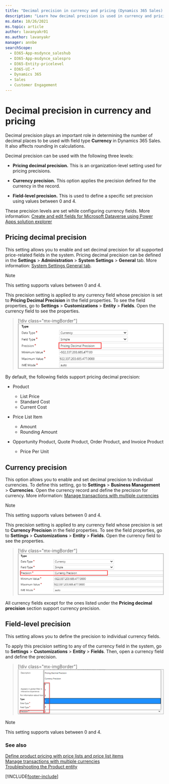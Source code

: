 ```yaml
---
title: "Decimal precision in currency and pricing (Dynamics 365 Sales) | MicrosoftDocs"
description: "Learn how decimal precision is used in currency and pricing in Dynamics 365 Sales."
ms.date: 10/26/2021
ms.topic: article
author: lavanyakr01
ms.author: lavanyakr
manager: annbe
searchScope: 
  - D365-App-msdynce_saleshub
  - D365-App-msdynce_salespro
  - D365-Entity-pricelevel
  - D365-UI-*
  - Dynamics 365
  - Sales
  - Customer Engagement
---
```

# Decimal precision in currency and pricing 



Decimal precision plays an important role in determining the number of decimal places to be used with field type **Currency** in Dynamics 365 Sales. It also affects rounding in calculations.

Decimal precision can be used with the following three levels:

- **Pricing decimal precision.** This is an organization-level setting used for pricing precisions.

- **Currency precision.** This option applies the precision defined for the currency in the record.

- **Field-level precision.** This is used to define a specific set precision using values between 0 and 4.


These precision levels are set while configuring currency fields. More information: [Create and edit fields for Microsoft Dataverse using Power Apps solution explorer](/powerapps/maker/common-data-service/create-edit-field-solution-explorer)

## Pricing decimal precision 

This setting allows you to enable and set decimal precision for all supported price-related fields in the system. Pricing decimal precision can be defined in the **Settings** &gt; **Administration** &gt; **System Settings** &gt; **General** tab. More information: [System Settings General tab](/power-platform/admin/system-settings-dialog-box-general-tab).

> [!NOTE]
> This setting supports values between 0 and 4.

This precision setting is applied to any currency field whose precision is set to **Pricing Decimal Precision** in the field properties. To see the field properties, go to **Settings** &gt; **Customizations** &gt; **Entity** &gt; **Fields**. Open the currency field to see the properties.

> [!div class="mx-imgBorder"]
> ![Precision set to Pricing Decimal Precision.](media/set-precision-pricing-decimal-precision.png "Precision set to Pricing Decimal Precision")

By default, the following fields support pricing decimal precision:

- Product
  - List Price
  - Standard Cost
  - Current Cost

- Price List Item
    -   Amount
    -   Rounding Amount

-   Opportunity Product, Quote Product, Order Product, and Invoice Product
    -   Price Per Unit

## Currency precision 

This option allows you to enable and set decimal precision to individual currencies. To define this setting, go to **Settings** &gt; **Business Management** &gt; **Currencies**. Open the currency record and define the precision for currency. More information: [Manage transactions with multiple currencies](/power-platform/admin/manage-transactions-with-multiple-currencies)

> [!NOTE]
> This setting supports values between 0 and 4.


This precision setting is applied to any currency field whose precision is set to **Currency Precision** in the field properties. To see the field properties, go to **Settings** &gt; **Customizations** &gt; **Entity** &gt; **Fields**. Open the currency field to see the properties.

> [!div class="mx-imgBorder"]
> ![Precision set to Currency Precision.](media/set-precision-currency-precision.png "Precision set to Currency Precision")

All currency fields except for the ones listed under the **Pricing decimal precision** section support currency precision.

## Field-level precision

This setting allows you to define the precision to individual currency fields.

To apply this precision setting to any of the currency field in the system, go to **Settings** &gt; **Customizations** &gt; **Entity** &gt; **Fields**. Then, open a currency field and define the precision.

> [!div class="mx-imgBorder"]
> ![Field-level precision.](media/field-level-precision.png "Field-level precision")

> [!NOTE]
> This setting supports values between 0 and 4.

### See also
[Define product pricing with price lists and price list items](create-price-lists-price-list-items-define-pricing-products.md)  
[Manage transactions with multiple currencies](/power-platform/admin/manage-transactions-with-multiple-currencies)  
[Troubleshooting the Product entity](ts-products.md)


[!INCLUDE[footer-include](../includes/footer-banner.md)]
